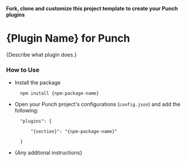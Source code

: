 **Fork, clone and customize this project template to create your Punch plugins**

# {Plugin Name} for Punch 

{Describe what plugin does.}

### How to Use 

* Install the package
	
		npm install {npm-package-name}

* Open your Punch project's configurations (`config.json`) and add the following:

		"plugins": {

			"{section}": "{npm-package-name}"

		}

* {Any additonal instructions}

